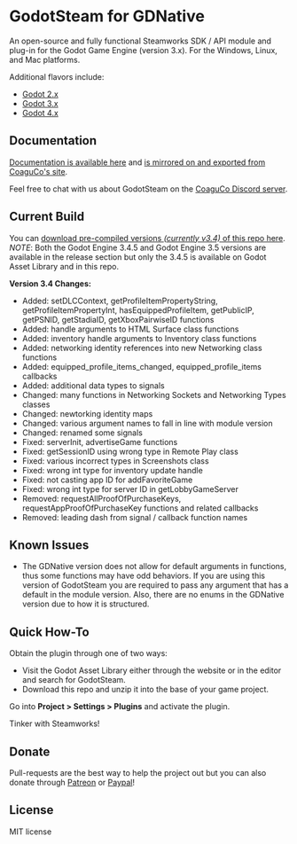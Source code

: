 # GodotSteam for GDNative
An open-source and fully functional Steamworks SDK / API module and plug-in for the Godot Game Engine (version 3.x). For the Windows, Linux, and Mac platforms. 

Additional flavors include:
- [Godot 2.x](https://github.com/Gramps/GodotSteam/tree/godot2)
- [Godot 3.x](https://github.com/Gramps/GodotSteam/tree/master)
- [Godot 4.x](https://github.com/Gramps/GodotSteam/tree/godot4)

Documentation
----------
[Documentation is available here](https://gramps.github.io/GodotSteam/) and [is mirrored on and exported from CoaguCo's site](https://coaguco.com/godotsteam).

Feel free to chat with us about GodotSteam on the [CoaguCo Discord server](https://discord.gg/SJRSq6K).

Current Build
----------
You can [download pre-compiled versions _(currently v3.4)_ of this repo here](https://github.com/Gramps/GodotSteam/releases).
*NOTE*: Both the Godot Engine 3.4.5 and Godot Engine 3.5 versions are available in the release section but only the 3.4.5 is available on Godot Asset Library and in this repo.

**Version 3.4 Changes:**
- Added: setDLCContext, getProfileItemPropertyString, getProfileItemPropertyInt, hasEquippedProfileItem, getPublicIP, getPSNID, getStadiaID, getXboxPairwiseID functions
- Added: handle arguments to HTML Surface class functions
- Added: inventory handle arguments to Inventory class functions
- Added: networking identity references into new Networking class functions
- Added: equipped_profile_items_changed, equipped_profile_items callbacks
- Added: additional data types to signals
- Changed: many functions in Networking Sockets and Networking Types classes
- Changed: newtorking identity maps
- Changed: various argument names to fall in line with module version
- Changed: renamed some signals
- Fixed: serverInit, advertiseGame functions
- Fixed: getSessionID using wrong type in Remote Play class
- Fixed: various incorrect types in Screenshots class
- Fixed: wrong int type for inventory update handle
- Fixed: not casting app ID for addFavoriteGame
- Fixed: wrong int type for server ID in getLobbyGameServer
- Removed: requestAllProofOfPurchaseKeys, requestAppProofOfPurchaseKey functions and related callbacks
- Removed: leading dash from signal / callback function names

Known Issues
----------
- The GDNative version does not allow for default arguments in functions, thus some functions may have odd behaviors.  If you are using this version of GodotSteam you are required to pass any argument that has a default in the module version. Also, there are no enums in the GDNative version due to how it is structured.

Quick How-To
----------
Obtain the plugin through one of two ways:
- Visit the Godot Asset Library either through the website or in the editor and search for GodotSteam.
- Download this repo and unzip it into the base of your game project.

Go into **Project > Settings > Plugins** and activate the plugin.

Tinker with Steamworks!

Donate
-------------
Pull-requests are the best way to help the project out but you can also donate through [Patreon](https://patreon.com/coaguco) or [Paypal](https://www.paypal.me/sithlordkyle)!

License
-------------
MIT license

